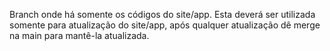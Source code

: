 Branch onde há somente os códigos do site/app. Esta deverá ser utilizada somente para atualização do site/app, após qualquer atualização dê merge na main para mantê-la atualizada.

